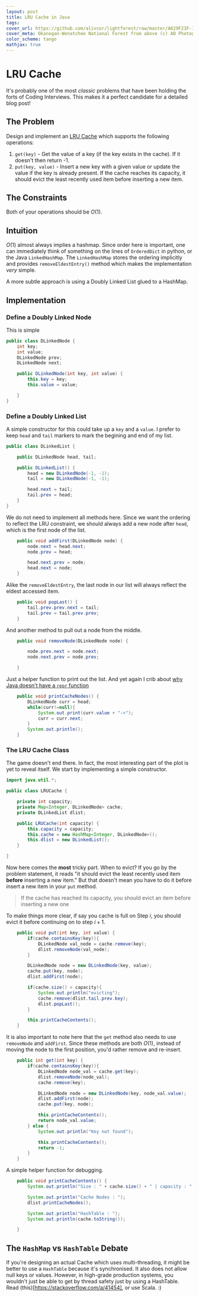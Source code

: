 ```yaml
---
layout: post
title: LRU Cache in Java
tags: 
cover_url: https://github.com/alivcor/lightforest/raw/master/A629F21F-176B-4247-A48E-87705E4DBC3F.jpg
cover_meta: Okanogan-Wenatchee National Forest from above (c) AD Photography
color_scheme: tango
mathjax: true
---
```

<style TYPE="text/css">
code.has-jax {font: inherit; font-size: 100%; background: inherit; border: inherit;}
</style>
<script type="text/x-mathjax-config">
MathJax.Hub.Config({
    tex2jax: {
        inlineMath: [['$','$'], ['\(','\)']],
        skipTags: ['script', 'noscript', 'style', 'textarea', 'pre'] // removed 'code' entry
    }
});
MathJax.Hub.Queue(function() {
    var all = MathJax.Hub.getAllJax(), i;
    for(i = 0; i < all.length; i += 1) {
        all[i].SourceElement().parentNode.className += ' has-jax';
    }
});
</script>
<script type="text/javascript" src="https://cdnjs.cloudflare.com/ajax/libs/mathjax/2.7.4/MathJax.js?config=TeX-AMS_HTML-full"></script>

# LRU Cache

It's probably one of the most _classic_ problems that have been holding the forts of Coding Interviews. This makes it a perfect candidate for a detailed blog post!

## The Problem

Design and implement an [LRU Cache](https://en.wikipedia.org/wiki/Cache_replacement_policies#LRU) which supports the following operations:

1. `get(key)` - Get the value of a key (if the key exists in the cache). If it doesn't then return -1.
2. `put(key, value)` - Insert a new key with a given value or update the value if the key is already present. If the cache reaches its capacity, it should evict the least recently used item before inserting a new item.

## The Constraints

Both of your operations should be $O(1)$.


## Intuition

$O(1)$ almost always implies a hashmap. Since order here is important, one can immediately think of something on the lines of `OrderedDict` in python, or the Java `LinkedHashMap`. The `LinkedHashMap` stores the ordering implicitly and provides `removeEldestEntry()` method which makes the implementation _very_ simple.

A more subtle approach is using a Doubly Linked List glued to a HashMap.

## Implementation

### Define a Doubly Linked Node

This is simple

```java
public class DLinkedNode {
    int key;
    int value;
    DLinkedNode prev;
    DLinkedNode next;

    public DLinkedNode(int key, int value) {
        this.key = key;
        this.value = value;

    }
}
```


### Define a Doubly Linked List

A simple constructor for this could take up a `key` and a `value`. I prefer to keep `head` and `tail` markers to mark the begining and end of my list.

```java
public class DLinkedList {

    public DLinkedNode head, tail;

    public DLinkedList() {
        head = new DLinkedNode(-1, -1);
        tail = new DLinkedNode(-1, -1);

        head.next = tail;
        tail.prev = head;
    }
}
```

We do not need to implement all methods here. Since we want the ordering to reflect the LRU constraint, we should always add a new node after `head`, which is the first node of the list.

```java
    public void addFirst(DLinkedNode node) {
        node.next = head.next;
        node.prev = head;

        head.next.prev = node;
        head.next = node;
    }
```

Alike the `removeEldestEntry`, the last node in our list will always reflect the eldest accessed item.

```java
    public void popLast() {
        tail.prev.prev.next = tail;
        tail.prev = tail.prev.prev;
    }
```

And another method to pull out a node from the middle. 

```java
    public void removeNode(DLinkedNode node) {

        node.prev.next = node.next;
        node.next.prev = node.prev;

    }
```

Just a helper function to print out the list. And yet again I crib about [why Java doesn't have a `repr` function](https://stackoverflow.com/questions/1350397/java-equivalent-of-python-repr)

```java
    public void printCacheNodes() {
        DLinkedNode curr = head;
        while(curr!=null){
            System.out.print(curr.value + "->");
            curr = curr.next;
        }
        System.out.println();
    }
```


### The LRU Cache Class

The game doesn't end there. In fact, the most interesting part of the plot is yet to reveal itself. We start by implementing a simple constructor.

```java
import java.util.*;

public class LRUCache {

    private int capacity;
    private Map<Integer, DLinkedNode> cache;
    private DLinkedList dlist;

    public LRUCache(int capacity) {
        this.capacity = capacity;
        this.cache = new HashMap<Integer, DLinkedNode>();
        this.dlist = new DLinkedList();
    }

}
```

Now here comes the **most** tricky part. When to evict? If you go by the problem statement, it reads "it should evict the least recently used item **before** inserting a new item." But that doesn't mean you have to do it before insert a new item in your `put` method. 

> If the cache has reached its capacity, you should evict an item before inserting a new one

To make things more clear, if say you cache is full on Step $i$, you should evict it before continuing on to step $i+1$. 

```java
    public void put(int key, int value) {
        if(cache.containsKey(key)){
            DLinkedNode val_node = cache.remove(key);
            dlist.removeNode(val_node);
        }

        DLinkedNode node = new DLinkedNode(key, value);
        cache.put(key, node);
        dlist.addFirst(node);

        if(cache.size() > capacity){
            System.out.println("evicting");
            cache.remove(dlist.tail.prev.key);
            dlist.popLast();
        }

        this.printCacheContents();
    }
```


It is also important to note here that the `get` method also needs to use `removeNode` and `addFirst`. Since these methods are both $O(1)$, instead of moving the node to the first position, you'd rather remove and re-insert.

```java
    public int get(int key) {
        if(cache.containsKey(key)){
            DLinkedNode node_val = cache.get(key);
            dlist.removeNode(node_val);
            cache.remove(key);

            DLinkedNode node = new DLinkedNode(key, node_val.value);
            dlist.addFirst(node);
            cache.put(key, node);

            this.printCacheContents();
            return node_val.value;
        } else {
            System.out.println("Key not found");

            this.printCacheContents();
            return -1;
        }
    }
```

A simple helper function for debugging.

```java
    public void printCacheContents() {
        System.out.println("Size : " + cache.size() + " | capacity : " + this.capacity);

        System.out.println("Cache Nodes : ");
        dlist.printCacheNodes();

        System.out.println("HashTable : ");
        System.out.println(cache.toString());

    }
```


## The `HashMap` vs `HashTable` Debate

If you're designing an actual Cache which uses multi-threading, it might be better to use a `HashTable` because it's synchronised. It also does not allow null keys or values. However, in high-grade production systems, you wouldn't just be able to get by thread safety just by using a HashTable. Read (this)[https://stackoverflow.com/a/41454], or use Scala. :)
